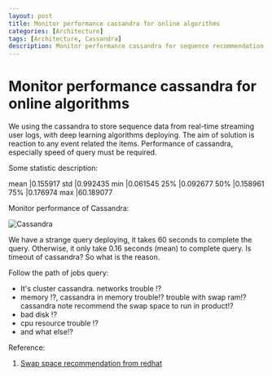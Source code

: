 ```yaml
---
layout: post
title: Monitor performance cassandra for online algorithms
categories: [Architecture]
tags: [Architecture, Cassandra]
description: Monitor performance cassandra for sequence recommendation models
--- 
```


# Monitor performance cassandra for online algorithms

We using the cassandra to store sequence data from real-time streaming user logs, with deep learning algorithms deploying. 
The aim of solution is reaction to any event related the items. Performance of cassandra, especially speed of query must be required.

Some statistic description:

mean    |0.155917
std     |0.992435
min     |0.061545
25%     |0.092677
50%     |0.158961
75%     |0.176974
max     |60.189077


Monitor performance of Cassandra:

![Cassandra](https://lh3.googleusercontent.com/Z4I6lzGmk172GNDQVFTvXHshqoQ0YLs-vcD44Rwg92fpZcH4AsMzgZ2SpnJFUySs7ko831-l8pcTGo8cBUP-mA_dQ5bslxp3I3q4wlMxZ0BtrbMFKv7InAq5xKUiHApP8ZCptWcyvvA20_HH9-zNqJGrYFi4SJQJI5P3rqHx4jYwWD9c-gt1jvjvUunmjkN-UiOqOY3RsmlIvrfYVBOWgATLrSa9sVDhamkxuY_4Xscr_zBmqhydBOmf7i8pdtmsJQQV5fhSGbHkWCsa7V2J-r5uA9K59hoLFniw47IY2hc8EsbsVKg2H_e0US7-1gq9lOMwkozDSvPblSGEkfbxBALHVz4nd9HLQEB_GbCcDFcGJddM1_8iygRt9EUcHkLCL_QPzb_JTVwaKgCf3LtkmALfXNbBFG-n4qqmpAQEXzMZHS1oEZmhBXsk2VVP_4hNS_B33hSLNXhze0-cfeZYFRq15kwVGcMobMtAsWT8yw_hQWSLrv-9yQpsPa7AhocrM0T3YeOUZOvhdzk6zUqqB3S-H0H3dJ8W5dy_fs7h6aNk9n71V-6DcgHeaBu8f9NUPmL3juRx9CLwgknLukNNlUUml5gV2xnkhY1BTgKQVSWtw4AmHKccJC4ErZexycqklfLEpC0ZYc3ePByM2g4CkmZgWOY76II=w395-h278-no)

We have a strange query deploying, it takes 60 seconds to complete the query. Otherwise, it only take 0.16 seconds (mean) to complete query. 
Is timeout of cassandra? So what is the reason.

Follow the path of jobs query:
- It's cluster cassandra. networks trouble !? 
- memory !?, cassandra in memory trouble!? trouble with swap ram!? cassandra note recommend the swap space to run in product!?
- bad disk !?
- cpu resource trouble !?
- and what else!?


Reference:
1. [Swap space recommendation from redhat](https://access.redhat.com/documentation/en-us/red_hat_enterprise_linux/7/html/storage_administration_guide/ch-swapspace)
